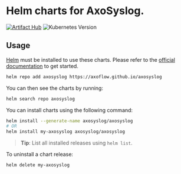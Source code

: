 # Helm charts for AxoSyslog.

[![Artifact Hub](https://img.shields.io/endpoint?url=https://artifacthub.io/badge/repository/axosyslog)](https://artifacthub.io/packages/search?repo=axosyslog)
![Kubernetes Version](https://img.shields.io/badge/k8s%20version-%3E=1.19-3f68d7.svg?style=flat-square)


## Usage

[Helm](https://helm.sh) must be installed to use these charts.
Please refer to the [official documentation](https://helm.sh/docs/intro/install/) to get started.

```bash
helm repo add axosyslog https://axoflow.github.io/axosyslog
```

You can then see the charts by running:

```bash
helm search repo axosyslog
```

You can install charts using the following command:

```bash
helm install --generate-name axosyslog/axosyslog
# OR
helm install my-axosyslog axosyslog/axosyslog
```

> **Tip**: List all installed releases using `helm list`.

To uninstall a chart release:

```bash
helm delete my-axosyslog
```
